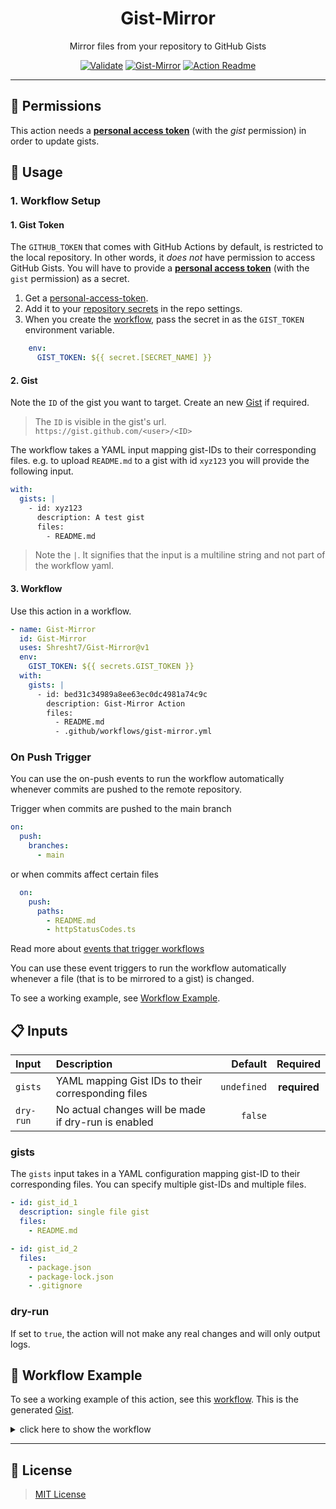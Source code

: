 <h1 align='center'>
  Gist-Mirror
</h1>

<p align='center'>
  <!-- slot: description  -->
Mirror files from your repository to GitHub Gists
<!-- /slot -->
</p>


<div align='center'>

[![Validate](https://github.com/Shresht7/Gist-Mirror/actions/workflows/test.yml/badge.svg)](https://github.com/Shresht7/Gist-Mirror/actions/workflows/test.yml)
[![Gist-Mirror](https://github.com/Shresht7/Gist-Mirror/actions/workflows/gist-mirror.yml/badge.svg)](https://github.com/Shresht7/Gist-Mirror/actions/workflows/gist-mirror.yml)
[![Action Readme](https://github.com/Shresht7/Gist-Mirror/actions/workflows/action-readme.yml/badge.svg)](https://github.com/Shresht7/Gist-Mirror/actions/workflows/action-readme.yml)

</div>


-------------

## 📑 Permissions

This action needs a [**personal access token**](https://docs.github.com/en/authentication/keeping-your-account-and-data-secure/creating-a-personal-access-token) (with the _gist_ permission) in order to update gists.


## 📖 Usage

### 1. Workflow Setup

#### 1. Gist Token

The `GITHUB_TOKEN` that comes with GitHub Actions by default, is restricted to the local repository. In other words, it _does not_ have permission to access GitHub Gists. You will have to provide a [**personal access token**](https://docs.github.com/en/authentication/keeping-your-account-and-data-secure/creating-a-personal-access-token) (with the `gist` permission) as a secret.

1. Get a [personal-access-token](https://docs.github.com/en/authentication/keeping-your-account-and-data-secure/creating-a-personal-access-token).
1. Add it to your [repository secrets](https://docs.github.com/en/actions/security-guides/encrypted-secrets) in the repo settings.
2. When you create the [workflow](#workflow), pass the secret in as the `GIST_TOKEN` environment variable.

```yaml
    env:
      GIST_TOKEN: ${{ secret.[SECRET_NAME] }}
```

#### 2. Gist

Note the `ID` of the gist you want to target. Create an new [Gist](https://gist.github.com/) if required.

> The `ID` is visible in the gist's url. `https://gist.github.com/<user>/<ID>`

The workflow takes a YAML input mapping gist-IDs to their corresponding files. e.g. to upload `README.md` to a gist with id `xyz123` you will provide the following input.

```yaml
with:
  gists: |
    - id: xyz123
      description: A test gist
      files:
        - README.md
```

> Note the `|`. It signifies that the input is a multiline string and not part of the workflow yaml.

#### 3. Workflow

Use this action in a workflow.

```yaml
- name: Gist-Mirror
  id: Gist-Mirror
  uses: Shresht7/Gist-Mirror@v1
  env:
    GIST_TOKEN: ${{ secrets.GIST_TOKEN }}
  with:
    gists: |
      - id: bed31c34989a8ee63ec0dc4981a74c9c
        description: Gist-Mirror Action
        files:
          - README.md
          - .github/workflows/gist-mirror.yml
```

### On Push Trigger

You can use the on-push events to run the workflow automatically whenever commits are pushed to the remote repository.

Trigger when commits are pushed to the main branch

```yaml
on:
  push:
    branches:
      - main
```

or when commits affect certain files

```yaml
  on:
    push:
      paths:
        - README.md
        - httpStatusCodes.ts
```

Read more about [events that trigger workflows](https://docs.github.com/en/actions/using-workflows/events-that-trigger-workflows)

You can use these event triggers to run the workflow automatically whenever a file (that is to be mirrored to a gist) is changed.

To see a working example, see [Workflow Example](#-workflow-examples).

## 📋 Inputs

<!-- slot: inputs  -->
| Input     | Description                                          |     Default |   Required   |
| :-------- | :--------------------------------------------------- | ----------: | :----------: |
| `gists`   | YAML mapping Gist IDs to their corresponding files   | `undefined` | **required** |
| `dry-run` | No actual changes will be made if dry-run is enabled |     `false` |              |
<!-- /slot -->

### gists

The `gists` input takes in a YAML configuration mapping gist-ID to their corresponding files. You can specify multiple gist-IDs and multiple files.

```yaml
- id: gist_id_1
  description: single file gist
  files:
    - README.md

- id: gist_id_2
  files:
    - package.json
    - package-lock.json
    - .gitignore
```

### dry-run

If set to `true`, the action will not make any real changes and will only output logs.

## 📃 Workflow Example

To see a working example of this action, see this [workflow](./.github/workflows/gist-mirror.yml). This is the generated [Gist](https://gist.github.com/Shresht7/bed31c34989a8ee63ec0dc4981a74c9a).

<details>

  <summary>
    click here to show the workflow
  </summary>

  <br />

<!-- slot: workflow-example prepend ```yaml, append: ``` -->
```yaml
# ===========================================
#                 GIST-MIRROR
# -------------------------------------------
# Mirror files from your repo to GitHub Gists
# ===========================================

name: Gist-Mirror

# Activation Events
# =================

on:
  push:
    paths:
      # Whenever a commit that affects the given files is pushed
      - README.md
      - ./github/workflows/gist-mirror.yml

  workflow_dispatch: # When a workflow event is dispatched manually
    inputs:
      dry-run:
        description: Dry-Run Switch
        default: "false"
        required: false

# Jobs
# ====

jobs:
  Gist-Mirror:
    runs-on: ubuntu-latest

    name: Gist-Mirror
    steps:
      # Actions/Checkout
      # ================

      # Required for GITHUB_WORKSPACE
      - name: Checkout
        uses: actions/checkout@v3

      # Execute Gist-Mirror Action
      # ==========================

      - name: Gist-Mirror
        uses: Shresht7/Gist-Mirror@main
        id: Gist-Mirror

        # Config Parameters
        # -----------------

        with:
          dry-run: ${{ github.event.inputs.dry-run }}
          gists: |
            bed31c34989a8ee63ec0dc4981a74c9a:
              - README.md
              - .github/workflows/gist-mirror.yml

        # Environment Variables
        # ---------------------

        env:
          GIST_TOKEN: ${{ secrets.GIST_TOKEN }} # Personal-Access-Token with gist permissions.

```
<!-- /slot -->

</details>

---

## 📑 License

> [MIT License](./LICENSE)